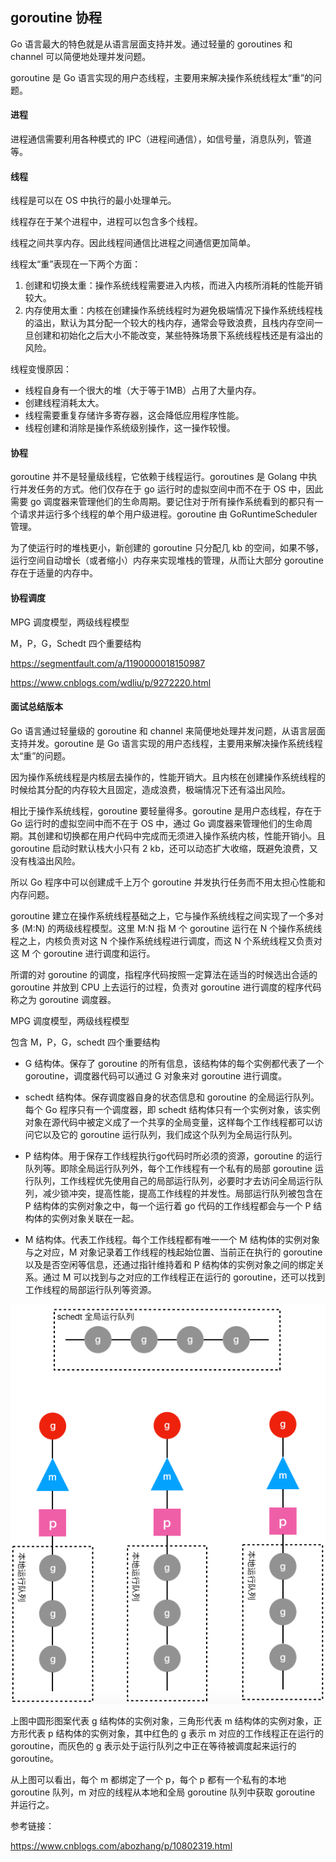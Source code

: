 ## goroutine 协程

Go 语言最大的特色就是从语言层面支持并发。通过轻量的 goroutines 和 channel 可以简便地处理并发问题。

goroutine 是 Go 语言实现的用户态线程，主要用来解决操作系统线程太“重”的问题。

#### 进程 

进程通信需要利用各种模式的 IPC（进程间通信），如信号量，消息队列，管道等。

#### 线程

线程是可以在 OS 中执行的最小处理单元。

线程存在于某个进程中，进程可以包含多个线程。

线程之间共享内存。因此线程间通信比进程之间通信更加简单。

线程太“重”表现在一下两个方面：

1. 创建和切换太重：操作系统线程需要进入内核，而进入内核所消耗的性能开销较大。
2. 内存使用太重：内核在创建操作系统线程时为避免极端情况下操作系统线程栈的溢出，默认为其分配一个较大的栈内存，通常会导致浪费，且栈内存空间一旦创建和初始化之后大小不能改变，某些特殊场景下系统线程栈还是有溢出的风险。

线程变慢原因：

* 线程自身有一个很大的堆（大于等于1MB）占用了大量内存。
* 创建线程消耗太大。
* 线程需要重复存储许多寄存器，这会降低应用程序性能。
* 线程创建和消除是操作系统级别操作，这一操作较慢。

#### 协程

goroutine 并不是轻量级线程，它依赖于线程运行。goroutines 是 Golang 中执行并发任务的方式。他们仅存在于 go 运行时的虚拟空间中而不在于 OS 中，因此需要 go 调度器来管理他们的生命周期。要记住对于所有操作系统看到的都只有一个请求并运行多个线程的单个用户级进程。goroutine 由 GoRuntimeScheduler 管理。

为了使运行时的堆栈更小，新创建的 goroutine 只分配几 kb 的空间，如果不够，运行空间自动增长（或者缩小）内存来实现堆栈的管理，从而让大部分 goroutine 存在于适量的内存中。

#### 协程调度

MPG 调度模型，两级线程模型

M，P，G，Schedt 四个重要结构

https://segmentfault.com/a/1190000018150987

https://www.cnblogs.com/wdliu/p/9272220.html

#### 面试总结版本

Go 语言通过轻量级的 goroutine 和 channel 来简便地处理并发问题，从语言层面支持并发。goroutine 是 Go 语言实现的用户态线程，主要用来解决操作系统线程太“重”的问题。

因为操作系统线程是内核层去操作的，性能开销大。且内核在创建操作系统线程的时候给其分配的内存较大且固定，造成浪费，极端情况下还有溢出风险。

相比于操作系统线程，goroutine 要轻量得多。goroutine 是用户态线程，存在于 Go 运行时的虚拟空间中而不在于 OS 中，通过 Go 调度器来管理他们的生命周期。其创建和切换都在用户代码中完成而无须进入操作系统内核，性能开销小。且 goroutine 启动时默认栈大小只有 2 kb，还可以动态扩大收缩，既避免浪费，又没有栈溢出风险。

所以 Go 程序中可以创建成千上万个 goroutine 并发执行任务而不用太担心性能和内存问题。

goroutine 建立在操作系统线程基础之上，它与操作系统线程之间实现了一个多对多 (M:N) 的两级线程模型。这里 M:N 指 M 个 goroutine 运行在 N 个操作系统线程之上，内核负责对这 N 个操作系统线程进行调度，而这 N 个系统线程又负责对这 M 个 goroutine 进行调度和运行。

所谓的对 goroutine 的调度，指程序代码按照一定算法在适当的时候选出合适的 goroutine 并放到 CPU 上去运行的过程，负责对 goroutine 进行调度的程序代码称之为 goroutine 调度器。

MPG 调度模型，两级线程模型

包含 M，P，G，schedt 四个重要结构

* G 结构体。保存了 goroutine 的所有信息，该结构体的每个实例都代表了一个 goroutine，调度器代码可以通过 G 对象来对 goroutine 进行调度。

* schedt 结构体。保存调度器自身的状态信息和 goroutine 的全局运行队列。每个 Go 程序只有一个调度器，即 schedt 结构体只有一个实例对象，该实例对象在源代码中被定义成了一个共享的全局变量，这样每个工作线程都可以访问它以及它的 goroutine 运行队列，我们成这个队列为全局运行队列。

* P 结构体。用于保存工作线程执行go代码时所必须的资源，goroutine 的运行队列等。即除全局运行队列外，每个工作线程有一个私有的局部 goroutine 运行队列，工作线程优先使用自己的局部运行队列，必要时才去访问全局运行队列，减少锁冲突，提高性能，提高工作线程的并发性。局部运行队列被包含在 P 结构体的实例对象之中，每一个运行着 go 代码的工作线程都会与一个 P 结构体的实例对象关联在一起。

* M 结构体。代表工作线程。每个工作线程都有唯一一个 M 结构体的实例对象与之对应，M 对象记录着工作线程的栈起始位置、当前正在执行的 goroutine 以及是否空闲等信息，还通过指针维持着和 P 结构体的实例对象之间的绑定关系。通过 M 可以找到与之对应的工作线程正在运行的 goroutine，还可以找到工作线程的局部运行队列等资源。

 ![image-20210224143444973](goroutine协程.assets/image-20210224143444973.png)

上图中圆形图案代表 g 结构体的实例对象，三角形代表 m 结构体的实例对象，正方形代表 p 结构体的实例对象，其中红色的 g 表示 m 对应的工作线程正在运行的 goroutine，而灰色的 g 表示处于运行队列之中正在等待被调度起来运行的 goroutine。

从上图可以看出，每个 m 都绑定了一个 p，每个 p 都有一个私有的本地 goroutine 队列，m 对应的线程从本地和全局 goroutine 队列中获取 goroutine 并运行之。

参考链接：

https://www.cnblogs.com/abozhang/p/10802319.html